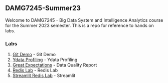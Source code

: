 ## DAMG7245-Summer23
Welcome to DAMG7245 - Big Data System and Intelligence Analytics course for the Summer 2023 semester.
This is a repo for reference to hands on labs.

### Labs

1. [Git Demo](./git-lab) - Git Demo
2. [Ydata Profiling](./ydata-profiling-lab) - Ydata Profiling
3. [Great Expectations](./great-expectations-lab) - Data Quality Report
4. [Redis Lab](./redis-lab) - Redis Lab
5. [Streamlit Redis Lab](./streamlit-lab) - Streamlit 
